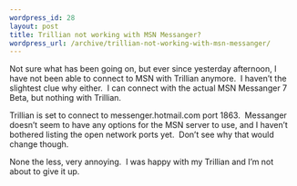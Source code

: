 ```yaml
--- 
wordpress_id: 28
layout: post
title: Trillian not working with MSN Messanger?
wordpress_url: /archive/trillian-not-working-with-msn-messanger/
---
```


<p>Not sure what has been going on, but ever since yesterday afternoon, I have not been able to connect to MSN with Trillian anymore.&nbsp; I haven&rsquo;t the slightest clue why either.&nbsp; I can connect with the actual MSN Messanger 7 Beta, but nothing with Trillian.</p>
<p>Trillian is set to connect to messenger.hotmail.com port 1863.&nbsp; Messanger doesn&rsquo;t seem to have any options for the MSN server to use, and I haven&rsquo;t bothered listing the open network ports yet.&nbsp; Don&rsquo;t see why that would change though.</p>
<p>None the less, very annoying.&nbsp; I was happy with my Trillian and I&rsquo;m not about to give it up.</p>
         
